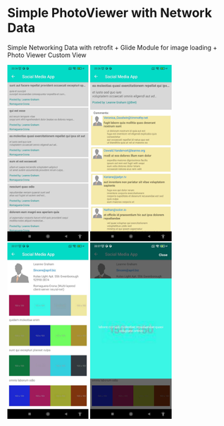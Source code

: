 # Simple PhotoViewer with Network Data

Simple Networking Data with retrofit + Glide Module for image loading + Photo Viewer Custom View

<img src="https://raw.githubusercontent.com/mikkelofficial7/android-simple-photoviewer/main/pic1.jpg" height=400px> <img src="https://raw.githubusercontent.com/mikkelofficial7/android-simple-photoviewer/main/pic2.jpg" height=400px> <img src="https://raw.githubusercontent.com/mikkelofficial7/android-simple-photoviewer/main/pic3.jpg" height=400px> <img src="https://raw.githubusercontent.com/mikkelofficial7/android-simple-photoviewer/main/pic4.jpg" height=400px>

